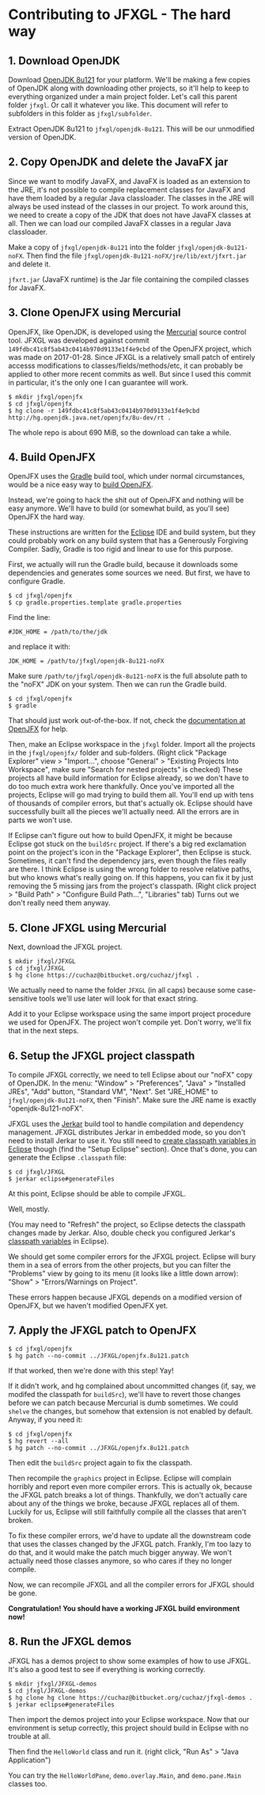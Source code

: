
# Contributing to JFXGL - The hard way


## 1. Download OpenJDK

Download [OpenJDK 8u121][8u121] for your platform.
We'll be making a few copies of OpenJDK along with downloading other projects, so it'll help to keep to everything
organized under a main project folder. Let's call this parent folder `jfxgl`. Or call it whatever you like. This
document will refer to subfolders in this folder as `jfxgl/subfolder`.

[8u121]: http://www.oracle.com/technetwork/java/javase/downloads/jdk8-downloads-2133151.html

Extract OpenJDK 8u121 to `jfxgl/openjdk-8u121`. This will be our unmodified version of OpenJDK.


## 2. Copy OpenJDK and delete the JavaFX jar

Since we want to modify JavaFX, and JavaFX is loaded as an extension to the JRE, it's not possible to compile
replacement classes for JavaFX and have them loaded by a regular Java classloader. The classes in the JRE
will always be used instead of the classes in our project. To work around this, we need to create a copy of
the JDK that does not have JavaFX classes at all. Then we can load our compiled JavaFX classes in a regular
Java classloader.

Make a copy of `jfxgl/openjdk-8u121` into the folder `jfxgl/openjdk-8u121-noFX`. Then find the file
`jfxgl/openjdk-8u121-noFX/jre/lib/ext/jfxrt.jar` and delete it.

`jfxrt.jar` (JavaFX runtime) is the Jar file containing the compiled classes for JavaFX.


## 3. Clone OpenJFX using Mercurial

OpenJFX, like OpenJDK, is developed using the [Mercurial][hg] source control tool.
JFXGL was developed against commit `149fdbc41c8f5ab43c0414b970d9133e1f4e9cbd` of the OpenJFX project, which
was made on 2017-01-28. Since JFXGL is a relatively small patch of entirely accesss modifications to
classes/fields/methods/etc, it can probably be applied to other more recent commits as well. But since I used
this commit in particular, it's the only one I can guarantee will work.

```
$ mkdir jfxgl/openjfx
$ cd jfxgl/openjfx
$ hg clone -r 149fdbc41c8f5ab43c0414b970d9133e1f4e9cbd http://hg.openjdk.java.net/openjfx/8u-dev/rt .
```

[hg]: https://www.mercurial-scm.org/

The whole repo is about 690 MiB, so the download can take a while.


## 4. Build OpenJFX

OpenJFX uses the [Gradle][gradle] build tool, which under normal circumstances, would be a nice
easy way to [build OpenJFX][building-openjfx].

[building-openjfx]: https://wiki.openjdk.java.net/display/OpenJFX/Building+OpenJFX
[gradle]: https://gradle.org/

Instead, we're going to hack the shit out of OpenJFX and nothing will be easy anymore. We'll have
to build (or somewhat build, as you'll see) OpenJFX the hard way.

These instructions are written for the [Eclipse][eclipse] IDE and build system, but they could probably
work on any build system that has a Generously Forgiving Compiler. Sadly, Gradle is too rigid and linear
to use for this purpose.

[eclipse]: http://www.eclipse.org/

First, we actually will run the Gradle build, because it downloads some dependencies and generates
some sources we need. But first, we have to configure Gradle.
```
$ cd jfxgl/openjfx
$ cp gradle.properties.template gradle.properties
```
Find the line:
```
#JDK_HOME = /path/to/the/jdk
```
and replace it with:
```
JDK_HOME = /path/to/jfxgl/openjdk-8u121-noFX
```
Make sure `/path/to/jfxgl/openjdk-8u121-noFX` is the full absolute path to the "noFX" JDK on your system.
Then we can run the Gradle build.
```
$ cd jfxgl/openjfx
$ gradle
```
That should just work out-of-the-box. If not, check the [documentation at OpenJFX][building-openjfx] for help.

Then, make an Eclipse workspace in the `jfxgl` folder. Import all the projects in the `jfxgl/openjfx/`
folder and sub-folders.
(Right click "Package Explorer" view > "Import...", choose "General" > "Existing Projects Into Workspace",
make sure "Search for nested projects" is checked)
These projects all have build information for Eclipse already, so we don't have to do too much extra work
here thankfully. Once you've imported all the projects, Eclipse will go mad trying to build them all.
You'll end up with tens of thousands of compiler errors, but that's actually ok. Eclipse should have
successfully built all the pieces we'll actually need. All the errors are in parts we won't use.

If Eclipse can't figure out how to build OpenJFX, it might be because Eclipse got stuck on the `buildSrc`
project. If there's a big red exclamation point on the project's icon in the "Package Explorer", then
Eclipse is stuck. Sometimes, it can't find the dependency jars, even though the files really are there.
I think Eclipse is using the wrong folder to resolve relative paths, but who knows what's really going on.
If this happens, you can fix it by just removing the 5 missing jars from the project's classpath.
(Right click project > "Build Path" > "Configure Build Path...", "Libraries" tab)
Turns out we don't really need them anyway.


## 5. Clone JFXGL using Mercurial

Next, download the JFXGL project.

```
$ mkdir jfxgl/JFXGL
$ cd jfxgl/JFXGL
$ hg clone https://cuchaz@bitbucket.org/cuchaz/jfxgl .
```
We actually need to name the folder `JFXGL` (in all caps) because some case-sensitive tools we'll use
later will look for that exact string.

Add it to your Eclipse workspace using the same import project procedure we used for OpenJFX.
The project won't compile yet. Don't worry, we'll fix that in the next steps.


## 6. Setup the JFXGL project classpath

To compile JFXGL correctly, we need to tell Eclipse about our "noFX" copy of OpenJDK. In the menu:
"Window" > "Preferences", "Java" > "Installed JREs", "Add" button, "Standard VM", "Next".
Set "JRE_HOME" to `jfxgl/openjdk-8u121-noFX`, then "Finish". Make sure the JRE name is
exactly "openjdk-8u121-noFX".

JFXGL uses the [Jerkar][jerkar] build tool to handle compilation and dependency management.
JFXGL distributes Jerkar in embedded mode, so you don't need to install Jerkar to use it.
You still need to [create classpath variables in Eclipse][install-jerkar] though (find the
"Setup Eclipse" section). Once that's done, you can generate the Eclipse `.classpath` file:
```
$ cd jfxgl/JFXGL
$ jerkar eclipse#generateFiles
```

[jerkar]: http://project.jerkar.org
[install-jerkar]: http://project.jerkar.org/documentation/latest/getting_started.html

At this point, Eclipse should be able to compile JFXGL.

Well, mostly.

(You may need to "Refresh" the project, so Eclipse detects the classpath changes made by Jerkar.
Also, double check you configured Jerkar's [classpath variables][install-jerkar] in Eclipse).

We should get some compiler errors for the JFXGL project. Eclipse will bury them in a sea of
errors from the other projects, but you can filter the "Problems" view by going to its menu (it looks
like a little down arrow): "Show" > "Errors/Warnings on Project".

These errors happen because JFXGL depends on a modified version of OpenJFX, but we haven't
modified OpenJFX yet.


## 7. Apply the JFXGL patch to OpenJFX

```
$ cd jfxgl/openjfx
$ hg patch --no-commit ../JFXGL/openjfx.8u121.patch
```

If that worked, then we're done with this step! Yay!

If it didn't work, and hg complained about uncommitted changes (if, say, we modifed the classpath for `buildSrc`),
we'll have to revert those changes before we can patch because Mercurial is dumb sometimes. We could `shelve`
the changes, but somehow that extension is not enabled by default. Anyway, if you need it:
```
$ cd jfxgl/openjfx
$ hg revert --all
$ hg patch --no-commit ../JFXGL/openjfx.8u121.patch
```
Then edit the `buildSrc` project again to fix the classpath.

Then recompile the `graphics` project in Eclipse. Eclipse will complain horribly and report even more
compiler errors. This is actually ok, because the JFXGL patch breaks a lot of things. Thankfully,
we don't actually care about any of the things we broke, because JFXGL replaces all of them.
Luckily for us, Eclipse will still faithfully compile all the classes that aren't broken.

To fix these compiler errors, we'd have to update all the downstream code that uses the classes changed by
the JFXGL patch. Frankly, I'm too lazy to do that, and it would make the patch much bigger anyway.
We won't actually need those classes anymore, so who cares if they no longer compile.

Now, we can recompile JFXGL and all the compiler errors for JFXGL should be gone.

**Congratulation! You should have a working JFXGL build environment now!**


## 8. Run the JFXGL demos

JFXGL has a demos project to show some examples of how to use JFXGL. It's also a good test to
see if everything is working correctly.
```
$ mkdir jfxgl/JFXGL-demos
$ cd jfxgl/JFXGL-demos
$ hg clone hg clone https://cuchaz@bitbucket.org/cuchaz/jfxgl-demos .
$ jerkar eclipse#generateFiles
```

Then import the demos project into your Eclipse workspace. Now that our environment is setup correctly,
this project should build in Eclipse with no trouble at all.

Then find the `HelloWorld` class and run it. (right click, "Run As" > "Java Application")

You can try the `HelloWorldPane`, `demo.overlay.Main`, and `demo.pane.Main` classes too.
